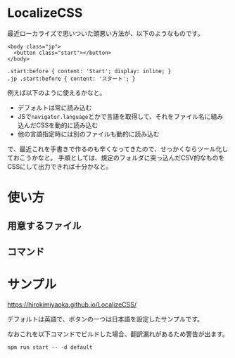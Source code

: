 # LocalizeCSS

最近ローカライズで思いついた頭悪い方法が、以下のようなものです。

```
<body class="jp">
  <button class="start"></button>
</body>
```

```
.start:before { content: 'Start'; display: inline; }
.jp .start:before { content: 'スタート'; }
```

例えば以下のように使えるかなと。

* デフォルトは常に読み込む
* JSで`navigator.language`とかで言語を取得して、それをファイル名に組み込んだCSSを動的に読み込む
* 他の言語指定時には別のファイルも動的に読み込む

で、最近これを手書きで作るのも辛くなってきたので、せっかくならツール化しておこうかなと。
手順としては、規定のフォルダに突っ込んだCSV的なものをCSSにして出力できれば十分かなと。

# 使い方

## 用意するファイル

## コマンド

# サンプル

https://hirokimiyaoka.github.io/LocalizeCSS/

デフォルトは英語で、ボタンの一つは日本語を設定したサンプルです。

なおこれを以下コマンドでビルドした場合、翻訳漏れがあるため警告が出ます。

```
npm run start -- -d default
```

